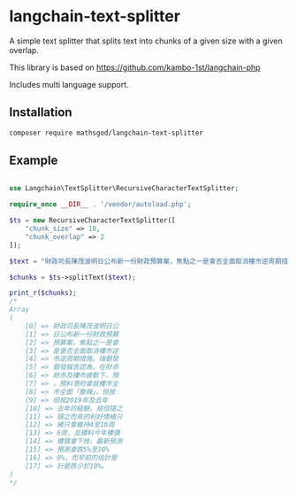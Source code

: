 # langchain-text-splitter

A simple text splitter that splits text into chunks of a given size with a given overlap.

This library is based on https://github.com/kambo-1st/langchain-php

Includes multi language support.

## Installation

```bash
composer require mathsgod/langchain-text-splitter
```


## Example

```php

use Langchain\TextSplitter\RecursiveCharacterTextSplitter;

require_once __DIR__ . '/vendor/autoload.php';

$ts = new RecursiveCharacterTextSplitter([
    "chunk_size" => 10,
    "chunk_overlap" => 2
]);

$text = "財政司長陳茂波明日公布新一份財政預算案，焦點之一是會否全面取消樓市逆周期措施。瑞銀發報告認為，在財赤及樓市疲軟下，預料港府會就樓市全面「撤辣」，但按2019年及去年的經驗，相信隨之而來的利好情緒只會維持4至16周，並續料今年樓價會下挫，最新預測會跌5%至10%，而早前的估計是跌少於10%。";

$chunks = $ts->splitText($text);

print_r($chunks);
/*
Array
(
    [0] => 財政司長陳茂波明日公
    [1] => 日公布新一份財政預算
    [2] => 預算案，焦點之一是會
    [3] => 是會否全面取消樓市逆
    [4] => 市逆周期措施。瑞銀發
    [5] => 銀發報告認為，在財赤
    [6] => 財赤及樓市疲軟下，預
    [7] => ，預料港府會就樓市全
    [8] => 市全面「撤辣」，但按
    [9] => 但按2019年及去年
    [10] => 去年的經驗，相信隨之
    [11] => 隨之而來的利好情緒只
    [12] => 緒只會維持4至16周
    [13] => 6周，並續料今年樓價
    [14] => 樓價會下挫，最新預測
    [15] => 預測會跌5%至10%
    [16] => 0%，而早前的估計是
    [17] => 計是跌少於10%。
)
*/
```